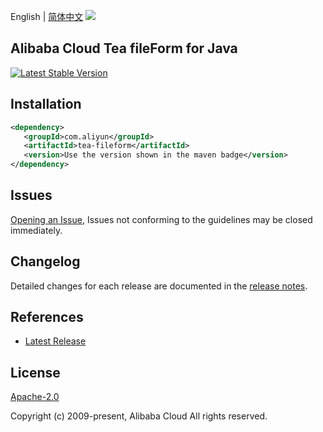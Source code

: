 English | [简体中文](README-CN.md)
![](https://aliyunsdk-pages.alicdn.com/icons/AlibabaCloud.svg)

## Alibaba Cloud Tea fileForm for Java
[![Latest Stable Version](https://img.shields.io/maven-central/v/com.aliyun/tea-fileform.svg?label=Maven%20Central)](https://search.maven.org/search?q=g:%22com.aliyun%22%20AND%20a:%22tea-fileform%22)

## Installation

```xml
<dependency>
   <groupId>com.aliyun</groupId>
   <artifactId>tea-fileform</artifactId>
   <version>Use the version shown in the maven badge</version>
</dependency>
```

## Issues
[Opening an Issue](https://github.com/aliyun/tea-fileform/issues/new), Issues not conforming to the guidelines may be closed immediately.

## Changelog
Detailed changes for each release are documented in the [release notes](./ChangeLog.txt).

## References
* [Latest Release](https://github.com/aliyun/tea-fileform)

## License
[Apache-2.0](http://www.apache.org/licenses/LICENSE-2.0)

Copyright (c) 2009-present, Alibaba Cloud All rights reserved.
